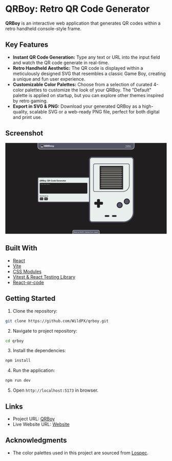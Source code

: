 # QRBoy: Retro QR Code Generator

**QRBoy** is an interactive web application that generates QR codes within a retro handheld console-style frame.

## Key Features

- **Instant QR Code Generation:** Type any text or URL into the input field and watch the QR code generate in real-time.
- **Retro Handheld Aesthetic:** The QR code is displayed within a meticulously designed SVG that resembles a classic Game Boy, creating a unique and fun user experience.
- **Customizable Color Palettes:** Choose from a selection of curated 4-color palettes to customize the look of your QRBoy. The "Default" palette is applied on startup, but you can explore other themes inspired by retro gaming.
- **Export in SVG & PNG:** Download your generated QRBoy as a high-quality, scalable SVG or a web-ready PNG file, perfect for both digital and print use.

## Screenshot

![Project Screenshot](./image.png)

## Built With

- [React](https://reactjs.org/)
- [Vite](https://vite.dev/)
- [CSS Modules](https://github.com/css-modules/css-modules)
- [Vitest & React Testing Library](https://vitest.dev/)
- [React-qr-code](https://github.com/rosskhanas/react-qr-code)

## Getting Started

1. Clone the repository:

```bash
git clone https://github.com/WildPX/qrboy.git
```

2. Navigate to project repository:

```bash
cd qrboy
```

3. Install the dependencies:

```bash
npm install
```

4. Run the application:

```bash
npm run dev
```

5. Open `http://localhost:5173` in browser.

## Links

- Project URL: [QRBoy](https://github.com/WildPX/QRBoy)
- Live Website URL: [Website](https://qrboy.netlify.app/)

## Acknowledgments

- The color palettes used in this project are sourced from [Lospec](https://lospec.com/).
